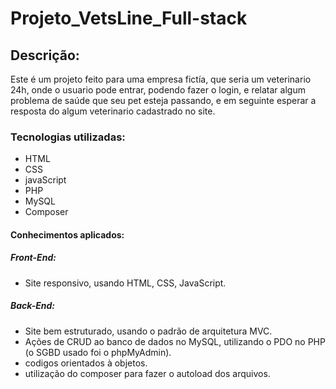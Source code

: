 # Projeto_VetsLine_Full-stack
## Descrição:
Este é um projeto feito para uma empresa fictía, que seria um veterinario 24h, onde o usuario pode entrar, podendo fazer o login, e relatar algum problema de saúde que seu pet esteja passando, e em seguinte esperar a resposta do algum veterinario cadastrado no site.

### Tecnologias utilizadas:
* HTML
* CSS
* javaScript
* PHP
* MySQL
* Composer

#### Conhecimentos aplicados:
##### Front-End:
* Site responsivo, usando HTML, CSS, JavaScript.
##### Back-End:
* Site bem estruturado, usando o padrão de arquitetura MVC.
* Ações de CRUD ao banco de dados no MySQL, utilizando o PDO no PHP (o SGBD usado foi o phpMyAdmin).
* codigos orientados à objetos.
* utilização do composer para fazer o autoload dos arquivos.
